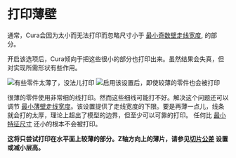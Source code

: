 打印薄壁
====
通常，Cura会因为太小而无法打印而忽略尺寸小于 <!--if cura_version<5.0:[走线宽度（外壁）](../resolution/wall_line_width_0.md)--><!--if cura_version>=5.0-->[最小奇数壁走线宽度](min_odd_wall_line_width.md)<!--endif-->, 的部分。

开启该选项后，Cura倾向于把这些很小的部分也打印出来。虽然结果会失真<!--if cura_version<5.0: 和凌乱-->，但对实现所需形状有些作用。

![有些零件太薄了，没法儿打印](../images/fill_outline_gaps_disabled.png)
![启用该设置后，即使较薄的零件也会被打印](../images/fill_outline_gaps_enabled.png)

<!--if cura_version<5.0:
很薄的零件使用非常细的线打印。这些线如果紧邻并且不太长，则最终会合并。这在大多数情况下有效。但在有些情况下会产生微小的锯齿，显著延长了打印时间。

在采用这个设置前，试着稍微调整一下外壁的线宽。如果你的零件只比单根线宽稍薄，减小外壁走线宽度使得较薄部分正常打印，整体上打印的会更好。然而，过多减小走线宽度将使材料流量不稳定，造成挤出不足。
-->
<!--if cura_version>=5.0-->
很薄的零件使用非常细的线打印。然而这些细线可能打不好。解决这个问题还可以调节 [最小薄壁走线宽度](min_bead_width.md)。该设置提供了走线宽度的下限。要是再薄一点儿，线条就会打的太厚，理论上超出了模型的边界，但至少可以可靠的打印。 任何比 [最小特征尺寸](min_feature_size.md) 还小的根本不会被打印。
<!--endif-->

**这将只尝试打印在水平面上较薄的部分。Z轴方向上的薄片，请参见[切片公差](../experimental/slicing_tolerance.md) 设置或减小层高。**
